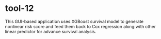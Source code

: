 # tool-12
This GUI-based application uses XGBoost survival model to generate nonlinear risk score and feed them back to Cox regression along with other linear predictor for advance survival analysis.
